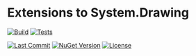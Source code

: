 # Extensions to System.Drawing

[![Build](https://github.com/Hawkynt/C--FrameworkExtensions/actions/workflows/NewBuild.yml/badge.svg)](https://github.com/Hawkynt/C--FrameworkExtensions/actions/workflows/NewBuild.yml)
[![Tests](https://github.com/Hawkynt/C--FrameworkExtensions/actions/workflows/Tests.yml/badge.svg)](https://github.com/Hawkynt/C--FrameworkExtensions/actions/workflows/Tests.yml)

[![Last Commit](https://img.shields.io/github/last-commit/Hawkynt/C--FrameworkExtensions?branch=master)](https://github.com/Hawkynt/C--FrameworkExtensions/commits/master/System.Drawing.Extensions)
[![NuGet Version](https://img.shields.io/nuget/v/FrameworkExtensions.System.Drawing)](https://www.nuget.org/packages/FrameworkExtensions.System.Drawing/)
[![License](https://img.shields.io/badge/License-LGPL_3.0-blue)](https://licenses.nuget.org/LGPL-3.0-or-later)
